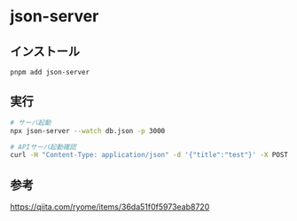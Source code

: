 # json-server



## インストール

`pnpm add json-server`



## 実行

```bash
# サーバ起動
npx json-server --watch db.json -p 3000

# APIサーバ起動確認
curl -H "Content-Type: application/json" -d '{"title":"test"}' -X POST http://localhost:3000/posts
```





## 参考

https://qiita.com/ryome/items/36da51f0f5973eab8720







